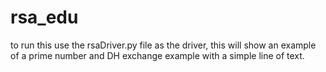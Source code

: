 # rsa_edu

to run this use the rsaDriver.py file as the driver, this will show an example of a prime number and DH exchange example with a simple line of text.
